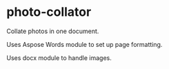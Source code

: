 # photo-collator

Collate photos in one document.

Uses Aspose Words module to set up page formatting.

Uses docx module to handle images.
